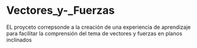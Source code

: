 # Vectores_y-_Fuerzas
EL proyceto correpsonde a la creación de una experiencia de aprendizaje para facilitar la comprensión del tema de vectores y fuerzas en planos inclinados
